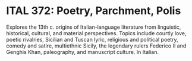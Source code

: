 # ITAL 372: Poetry, Parchment, Polis

Explores the 13th c. origins of Italian-language literature from linguistic, historical, cultural, and material perspectives. Topics include courtly love, poetic rivalries, Sicilian and Tuscan lyric, religious and political poetry, comedy and satire, multiethnic Sicily, the legendary rulers Federico II and Genghis Khan, paleography, and manuscript culture. In Italian.